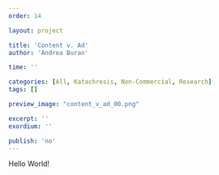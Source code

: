```yaml
---
order: 14

layout: project

title: 'Content v. Ad'
author: 'Andrea Buran'

time: ''

categories: [All, Katachresis, Non-Commercial, Research]
tags: []

preview_image: "content_v_ad_00.png"

excerpt: ''
exordium: ''

publish: 'no'
---
```


Hello World!